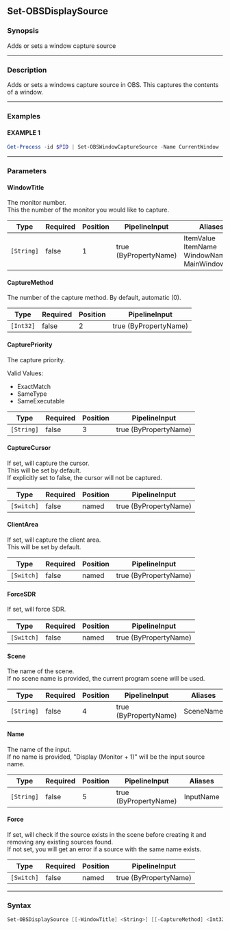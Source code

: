 Set-OBSDisplaySource
--------------------




### Synopsis
Adds or sets a window capture source



---


### Description

Adds or sets a windows capture source in OBS.  This captures the contents of a window.



---


### Examples
#### EXAMPLE 1
```PowerShell
Get-Process -id $PID | Set-OBSWindowCaptureSource -Name CurrentWindow
```



---


### Parameters
#### **WindowTitle**

The monitor number.    
This the number of the monitor you would like to capture.






|Type      |Required|Position|PipelineInput        |Aliases                                                  |
|----------|--------|--------|---------------------|---------------------------------------------------------|
|`[String]`|false   |1       |true (ByPropertyName)|ItemValue<br/>ItemName<br/>WindowName<br/>MainWindowTitle|



#### **CaptureMethod**

The number of the capture method.  By default, automatic (0).






|Type     |Required|Position|PipelineInput        |
|---------|--------|--------|---------------------|
|`[Int32]`|false   |2       |true (ByPropertyName)|



#### **CapturePriority**

The capture priority.



Valid Values:

* ExactMatch
* SameType
* SameExecutable






|Type      |Required|Position|PipelineInput        |
|----------|--------|--------|---------------------|
|`[String]`|false   |3       |true (ByPropertyName)|



#### **CaptureCursor**

If set, will capture the cursor.    
This will be set by default.    
If explicitly set to false, the cursor will not be captured.






|Type      |Required|Position|PipelineInput        |
|----------|--------|--------|---------------------|
|`[Switch]`|false   |named   |true (ByPropertyName)|



#### **ClientArea**

If set, will capture the client area.    
This will be set by default.






|Type      |Required|Position|PipelineInput        |
|----------|--------|--------|---------------------|
|`[Switch]`|false   |named   |true (ByPropertyName)|



#### **ForceSDR**

If set, will force SDR.






|Type      |Required|Position|PipelineInput        |
|----------|--------|--------|---------------------|
|`[Switch]`|false   |named   |true (ByPropertyName)|



#### **Scene**

The name of the scene.    
If no scene name is provided, the current program scene will be used.






|Type      |Required|Position|PipelineInput        |Aliases  |
|----------|--------|--------|---------------------|---------|
|`[String]`|false   |4       |true (ByPropertyName)|SceneName|



#### **Name**

The name of the input.    
If no name is provided, "Display $($Monitor + 1)" will be the input source name.






|Type      |Required|Position|PipelineInput        |Aliases  |
|----------|--------|--------|---------------------|---------|
|`[String]`|false   |5       |true (ByPropertyName)|InputName|



#### **Force**

If set, will check if the source exists in the scene before creating it and removing any existing sources found.    
If not set, you will get an error if a source with the same name exists.






|Type      |Required|Position|PipelineInput        |
|----------|--------|--------|---------------------|
|`[Switch]`|false   |named   |true (ByPropertyName)|





---


### Syntax
```PowerShell
Set-OBSDisplaySource [[-WindowTitle] <String>] [[-CaptureMethod] <Int32>] [[-CapturePriority] <String>] [-CaptureCursor] [-ClientArea] [-ForceSDR] [[-Scene] <String>] [[-Name] <String>] [-Force] [<CommonParameters>]
```
